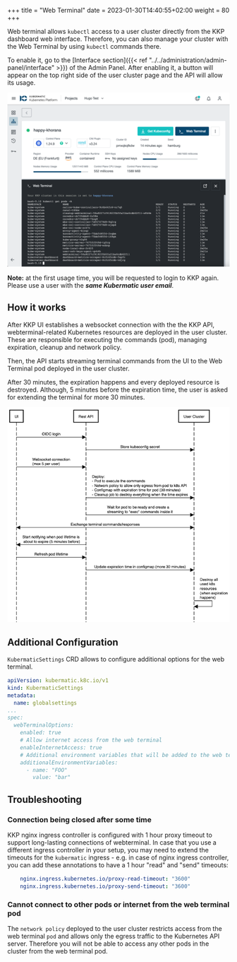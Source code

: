 +++
title = "Web Terminal"
date = 2023-01-30T14:40:55+02:00
weight = 80
+++

Web terminal allows `kubectl` access to a user cluster directly from the KKP dashboard web interface.
Therefore, you can also manage your cluster with the Web Terminal by using `kubectl` commands there.

To enable it, go to the [Interface section]({{< ref "../../administration/admin-panel/interface" >}}) of the Admin Panel.
After enabling it, a button will appear on the top right side of the user cluster page and the API will allow its usage.

![Web Terminal](web-terminal.png?classes=shadow,border)

**Note:** at the first usage time, you will be requested to login to KKP again. Please use a user with the ***same Kubermatic user email***.

## How it works

After KKP UI establishes a websocket connection with the the KKP API, webterminal-related Kubernetes resources are deployed in the user cluster.
These are responsible for executing the commands (pod), managing expiration, cleanup and network policy.

Then, the API starts streaming terminal commands from the UI to the Web Terminal pod deployed in the user cluster.

After 30 minutes, the expiration happens and every deployed resource is destroyed. Although, 5 minutes before the expiration time,
the user is asked for extending the terminal for more 30 minutes.

![Web Terminal sequence diagram](web-terminal-sequence-diagram.png?classes=shadow,border)

## Additional Configuration

`KubermaticSettings` CRD allows to configure additional options for the web terminal.

```yaml
apiVersion: kubermatic.k8c.io/v1
kind: KubermaticSettings
metadata:
  name: globalsettings
...
spec:
  webTerminalOptions:
    enabled: true
    # Allow internet access from the web terminal
    enableInternetAccess: true
    # Additional environment variables that will be added to the web terminal pod
    additionalEnvironmentVariables:
      - name: "FOO"
        value: "bar"
```

## Troubleshooting

### Connection being closed after some time

KKP nginx ingress controller is configured with 1 hour proxy timeout to support long-lasting connections of webterminal. In case that you use a different ingress controller in your setup, you may need to extend the timeouts for the `kubermatic` ingress - e.g. in case of nginx ingress controller, you can add these annotations to have a 1 hour "read" and "send" timeouts:

```yaml
    nginx.ingress.kubernetes.io/proxy-read-timeout: "3600"
    nginx.ingress.kubernetes.io/proxy-send-timeout: "3600"
```

### Cannot connect to other pods or internet from the web terminal pod

The `network policy` deployed to the user cluster restricts access from the web terminal `pod` and allows only the egress traffic to the Kubernetes API server. Therefore you will not be able to access any other pods in the cluster from the web terminal pod.
